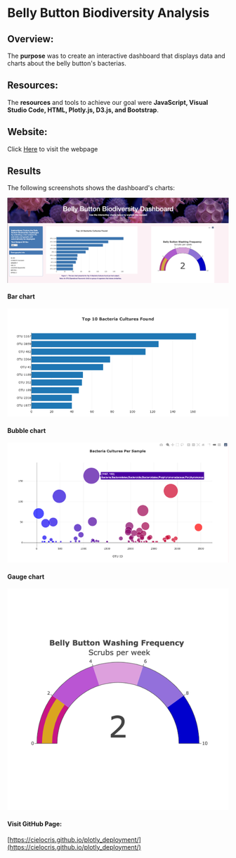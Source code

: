 # Belly Button Biodiversity Analysis

## Overview:
The **purpose** was to create an interactive dashboard that displays data and charts about the belly button's bacterias.

## Resources:
The **resources** and tools to achieve our goal were **JavaScript, Visual Studio Code, HTML, Plotly.js, D3.js, and Bootstrap**.

## Website:
Click [Here](https://cielocris.github.io/plotly_deployment/) to visit the webpage

## Results
The following screenshots shows the dashboard's charts:

![Alt text](/Resources/dashboard.png "imagen1")

#### Bar chart
![Alt text](/Resources/bar.png "imagen2")

#### Bubble chart
![Alt text](/Resources/bubble.png "imagen3")

#### Gauge chart
![Alt text](/Resources/gauge.png "imagen4")

#### Visit GitHub Page:
[https://cielocris.github.io/plotly_deployment/](https://cielocris.github.io/plotly_deployment/)


